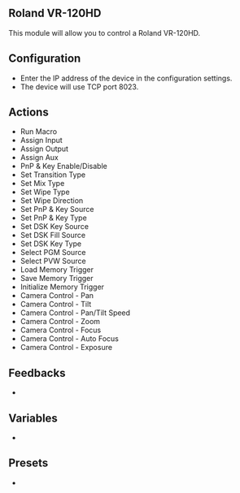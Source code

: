 ## Roland VR-120HD

This module will allow you to control a Roland VR-120HD.

## Configuration
* Enter the IP address of the device in the configuration settings.
* The device will use TCP port 8023.

## Actions

* Run Macro
* Assign Input
* Assign Output
* Assign Aux
* PnP & Key Enable/Disable
* Set Transition Type
* Set Mix Type
* Set Wipe Type
* Set Wipe Direction
* Set PnP & Key Source
* Set PnP & Key Type
* Set DSK Key Source
* Set DSK Fill Source
* Set DSK Key Type
* Select PGM Source
* Select PVW Source
* Load Memory Trigger
* Save Memory Trigger
* Initialize Memory Trigger
* Camera Control - Pan
* Camera Control - Tilt
* Camera Control - Pan/Tilt Speed
* Camera Control - Zoom
* Camera Control - Focus
* Camera Control - Auto Focus
* Camera Control - Exposure

## Feedbacks

* 

## Variables

*

## Presets

* 